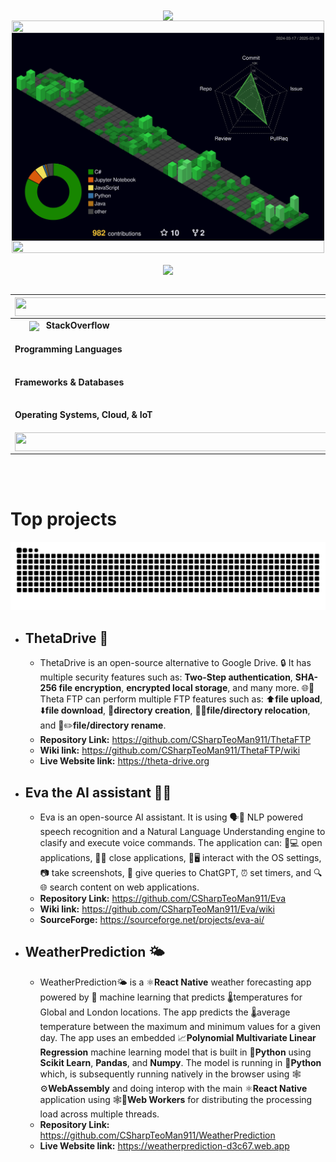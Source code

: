 <div align="center">
  <img width="200" align="center" src="https://github.com/user-attachments/assets/dc3c398f-62eb-40c8-8619-2b6bc270efce"/>
  
  <br/>
  
  <div>
    <div>
      <img align="center" height="20" width="500" src="https://github.com/user-attachments/assets/fca5f33f-e6f7-4d3e-9145-1968fb8a8cd5"/>
    </div>
    <div>
      <img  align="center" width="500" src="./profile-3d-contrib/profile-night-green.svg"/>
    </div>
    <div align="center">
      <img  align="center" height="20" width="500" src="https://github.com/user-attachments/assets/fca5f33f-e6f7-4d3e-9145-1968fb8a8cd5"/>
    </div>
  </div>

  <br/>
  
  <div align="center">
    <img  align="center" width="500" src="https://github.com/user-attachments/assets/9fb05601-d98b-4a65-a8e3-f07030643ff4"/>
  </div>
  
  <br/>


  <table>
    <thead>
      <tr>
        <th colspan="2">
          <div align="center">
            <img  align="center" width="680" height="30" src="https://github.com/user-attachments/assets/762bd0e6-9e10-480a-a0d4-3171906a1bdf"/>
          </div>
        </th>
      </tr>
    </thead>
  <tbody>
    <tr>
      <td>
        <div>
          &nbsp
          &nbsp
          &nbsp
            <img  align="center" width="25" src="https://github.com/user-attachments/assets/af4bf4d7-7a5a-4c27-96ba-b0a46b6f62bc"/>
          &nbsp
            <strong  align="center">
              StackOverflow
            </strong>
        </div>
      </td>
      <td>
        &nbsp
        &nbsp
        &nbsp
        &nbsp
        &nbsp
        &nbsp
        &nbsp
        &nbsp
        &nbsp
        &nbsp
        <img  align="center"  src="https://stackoverflow.com/users/flair/16587692.png?theme=dark"/>
      </td>
    </tr>
    <tr>
      <td>
        <strong>
          Programming Languages
        </strong>
      </td>
      <td>
        <p align="center">
          <a href="https://skillicons.dev">
            <img src="https://skillicons.dev/icons?i=cs,java,python,js,html,css&perline=7" />
          </a>
        </p>
      </td>
    </tr>
    <tr>
      <td>
        <strong>
          Frameworks & Databases
        </strong>
      </td>
      <td>
        <p align="center">
          <a href="https://skillicons.dev">
            <img src="https://skillicons.dev/icons?i=dotnet,react,nodejs,express,bootstrap,mysql,firebase&perline=7" />
          </a>
        </p>
      </td>
    </tr>
    <tr>
      <td>
        <strong>
          Operating Systems, Cloud, & IoT
        </strong>
      </td>
      <td>
        <p align="center">
          <a href="https://skillicons.dev">
            <img src="https://skillicons.dev/icons?i=windows,linux,gcp,raspberrypi&perline=7" />
          </a>
        </p>
      </td>
    </tr>
    <tr>
      <td colspan="2">
        <div align="center">
            <img  align="center" width="680" height="30" src="https://github.com/user-attachments/assets/762bd0e6-9e10-480a-a0d4-3171906a1bdf"/>
        </div>
      </td>
    </tr>
  </tbody>
</table>


</div>

<br/>
<br/>

# Top projects

<img src="https://github.com/CSharpTeoMan911/CSharpTeoMan911/blob/output/github-contribution-grid-snake.svg"/> 

* ## ThetaDrive 📁
  * ThetaDrive is an open-source alternative to Google Drive. 🔒 It has multiple security features such as: **Two-Step authentication**, **SHA-256 file encryption**, **encrypted local storage**, and many more. 🌐📁Theta FTP can perform multiple FTP features such as: ⬆️**file upload**, ⬇️**file download**, 📁**directory creation**, 📁🔀**file/directory relocation**, and 📂✏️**file/directory rename**.
  * **Repository Link:** https://github.com/CSharpTeoMan911/ThetaFTP
  * **Wiki link:** https://github.com/CSharpTeoMan911/ThetaFTP/wiki
  * **Live Website link:** https://theta-drive.org

* ## Eva the AI assistant 🧠🤖
  * Eva is an open-source AI assistant. It is using 🗣️🤖 NLP powered speech recognition and a Natural Language Understanding engine to clasify and execute voice commands. The application can: 📲💻 open applications, 📱❌ close applications, 🔧🖥️ interact with the OS settings, 📷 take screenshots, 🤖 give queries to ChatGPT, ⏰ set timers, and 🔍🌐 search content on web applications. 
  * **Repository Link:** https://github.com/CSharpTeoMan911/Eva
  * **Wiki link:** https://github.com/CSharpTeoMan911/Eva/wiki
  * **SourceForge:** https://sourceforge.net/projects/eva-ai/
 
* ## WeatherPrediction 🌤️
  * WeatherPrediction🌤️ is a ⚛️**React Native** weather forecasting app powered by 🤖 machine learning that predicts 🌡️temperatures for Global and London locations. The app predicts the 🌡️average temperature between the maximum and minimum values for a given day. The app uses an embedded 📈**Polynomial Multivariate Linear Regression** machine learning model that is built in 🐍**Python** using **Scikit Learn**, **Pandas**, and **Numpy**. The model is running in 🐍**Python** which, is subsequently running natively in the browser using 🕸️⚙️**WebAssembly** and doing interop with the main ⚛️**React Native** application using 🕸️👷**Web Workers** for distributing the processing load across multiple threads.
  * **Repository Link:** https://github.com/CSharpTeoMan911/WeatherPrediction
  * **Live Website link:** https://weatherprediction-d3c67.web.app


